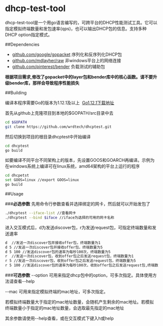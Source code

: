 dhcp-test-tool
=======
dhcp-test-tool是一个用go语言编写的，可跨平台的DHCP性能测试工具。它可以指定模拟终端数量和发包速率(qps)，也可以输出DHCP包的信息。支持多种DHCP option指定模式。

##Dependencies

* [github.com/google/gopacket](https://github.com/google/gopacket) 序列化和反序列化DHCP包
* [github.com/mdlayher/raw](https://github.com/mdlayher/raw) 非windows平台上的网络连接
* [github.com/pinterest/bender](https://github.com/pinterest/bender) 负载测试的辅助包

**根据项目需求,修改了gopacket中的layer包和bender库中的核心函数。请不要升级bender库，那样会导致程序性能损失**
  
##Building

编译本程序需要Go的版本为1.12.1及以上&nbsp;&nbsp;[Go1.12.1下载地址](https://golang.org/dl/)


首先从github上克隆项目到本地的$GOPATH/src目录中去
```sh
cd $GOPATH
git clone https://github.com/wrdtech/dhcptest.git
```

然后切换到项目的根目录dhcptest中开始编译
```sh
cd dhcptest
go build
```
如要编译不同平台不同架构上的版本，先设置GOOS和GOARCH再编译。示例为在windows系统上编译可在linux系统，amd64架构的平台上运行的程序
```sh 
cd dhcpetst
set GOOS=linux //export GOOS=linux 
go build
```

##Usage

###**必选参数**
先用命令行参数查看并选择绑定的网卡，然后就可以开始发包了
```sh 
./dhcptest --iface-list //查看网卡
./dhcptest --bind $iface //iface为选择的可用的网卡名称
```
进入交互模式后，d为发送discover包，r为发送request包，可指定终端数量和发送速率
```sh 
d  //发送一次discover包并接收offer包，终端数量为1
d 5 //发送一次discover包并接收offer包，终端数量为5
d 5 100 //发送discover包的速率为每秒100次，终端数量为5
r  //发送一次discover包，收到offer包之后发送request包，终端数量为1
r 5 //发送一次discover包，收到offer包之后发送request包，终端数量为5
r 5 100 //发送discover包的速率为每秒100次，收到offer包之后发送request包,终端数量为5
```

###**可选参数**
--option 可用来指定dhcp包中的option，可多次指定。具体使用方法请查看--help

--mac    可用来指定模拟终端的mac地址，可多次指定。

若模拟终端数量大于指定的mac地址数量，会随机产生剩余的mac地址。若模拟终端数量小于指定的mac地址数量，会选取最先指定的mac地址

其余参数请使用--help查看，或在交互模式下键入h或help
